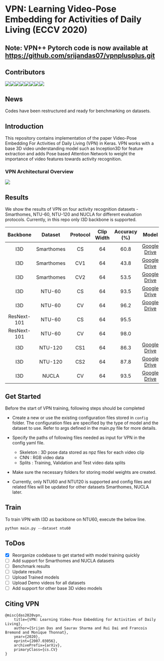 # VPN: Learning Video-Pose Embedding for Activities of Daily Living (ECCV 2020)
## Note: VPN++ Pytorch code is now available at https://github.com/srijandas07/vpnplusplus.git

## Contributors 

[![](https://sourcerer.io/fame/srv902/srijandas07/VPN/images/0)](https://sourcerer.io/fame/srv902/srijandas07/VPN/links/0)[![](https://sourcerer.io/fame/srv902/srijandas07/VPN/images/1)](https://sourcerer.io/fame/srv902/srijandas07/VPN/links/1)[![](https://sourcerer.io/fame/srv902/srijandas07/VPN/images/2)](https://sourcerer.io/fame/srv902/srijandas07/VPN/links/2)[![](https://sourcerer.io/fame/srv902/srijandas07/VPN/images/3)](https://sourcerer.io/fame/srv902/srijandas07/VPN/links/3)[![](https://sourcerer.io/fame/srv902/srijandas07/VPN/images/4)](https://sourcerer.io/fame/srv902/srijandas07/VPN/links/4)[![](https://sourcerer.io/fame/srv902/srijandas07/VPN/images/5)](https://sourcerer.io/fame/srv902/srijandas07/VPN/links/5)[![](https://sourcerer.io/fame/srv902/srijandas07/VPN/images/6)](https://sourcerer.io/fame/srv902/srijandas07/VPN/links/6)[![](https://sourcerer.io/fame/srv902/srijandas07/VPN/images/7)](https://sourcerer.io/fame/srv902/srijandas07/VPN/links/7)

## News
Codes have been restructured and ready for benchmarking on datasets.

## Introduction

This repository contains implementation of the paper Video-Pose Embedding For Activities of Daily Living (VPN) in Keras. VPN works with a base 3D video understanding model such as Inception3D for feature extraction and adds Pose based Attention Network to weight the importance of video features towards activity recognition. 

### VPN Architectural Overview
![](image.png)

## Results
We show the results of VPN on four activity recognition datasets - Smarthomes, NTU-60, NTU-120 and NUCLA for different evaluation protocols. Currently, in this repo only I3D backbone is supported. 

|    Backbone   |    Dataset    |   Protocol  |    Clip Width   |   Accuracy (%)   |                           Model                             |
|:-------------:|:-------------:|:-----------:|:---------------:|:----------------:|:-----------------------------------------------------------:|
|     I3D       |  Smarthomes   |      CS     |       64        |       60.8       |[Google Drive](https://drive.google.com/drive/u/0/my-drive)  |
|     I3D       |  Smarthomes   |     CV1     |       64        |       43.8       |[Google Drive](https://drive.google.com/drive/u/0/my-drive)  |
|     I3D       |  Smarthomes   |     CV2     |       64        |       53.5       |[Google Drive](https://drive.google.com/drive/u/0/my-drive)  |
|     I3D       |  NTU-60       |      CS     |       64        |       93.5       |[Google Drive](https://drive.google.com/drive/u/0/my-drive)  |
|     I3D       |  NTU-60       |      CV     |       64        |       96.2       |[Google Drive](https://drive.google.com/drive/u/0/my-drive)  |
|  ResNext-101  |  NTU-60       |      CS     |       64        |       95.5       |                                                             |
|  ResNext-101  |  NTU-60       |      CV     |       64        |       98.0       |                                                             |
|     I3D       |  NTU-120      |     CS1     |       64        |       86.3       |[Google Drive](https://drive.google.com/drive/u/0/my-drive)  |
|     I3D       |  NTU-120      |     CS2     |       64        |       87.8       |[Google Drive](https://drive.google.com/drive/u/0/my-drive)  |
|     I3D       |  NUCLA        |      CV     |       64        |       93.5       |[Google Drive](https://drive.google.com/drive/u/0/my-drive)  |


## Get Started
Before the start of VPN training, following steps should be completed

* Create a new or use the existing configuration files stored in `config` folder. The configuration files are specified by the type of model and the dataset to use. Refer to args defined in the main.py file for more details.

* Specify the paths of following files needed as input for VPN in the config yaml file.
    * Skeleton : 3D pose data stored as npz files for each video clip
    * CNN      : RGB video data
    * Splits   : Training, Validation and Test video data splits

* Make sure the necessary folders for storing model weights are created.

* Currently, only NTU60 and NTU120 is supported and config files and related files will be updated for other datasets Smarthomes, NUCLA later. 

## Train
To train VPN with I3D as backbone on NTU60, execute the below line. 

```
python main.py --dataset ntu60
```

## ToDos
- [x] Reorganize codebase to get started with model training quickly
- [ ] Add support for Smarthomes and NUCLA datasets 
- [ ] Benchmark results
- [ ] Update results 
- [ ] Upload Trained models
- [ ] Upload Demo videos for all datasets 
- [ ] Add support for other base 3D video models 

## Citing VPN
    @misc{das2020vpn,
        title={VPN: Learning Video-Pose Embedding for Activities of Daily Living},
        author={Srijan Das and Saurav Sharma and Rui Dai and Francois Bremond and Monique Thonnat},
        year={2020},
        eprint={2007.03056},
        archivePrefix={arXiv},
        primaryClass={cs.CV}
    }
